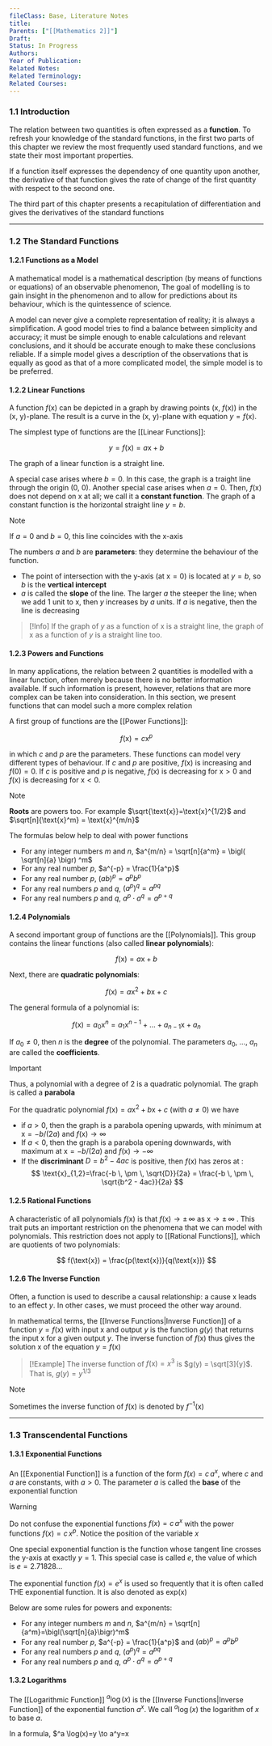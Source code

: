 ```yaml
---
fileClass: Base, Literature Notes
title: 
Parents: ["[[Mathematics 2]]"]
Draft: 
Status: In Progress
Authors: 
Year of Publication: 
Related Notes: 
Related Terminology: 
Related Courses: 
---
```

### 1.1 Introduction
The relation between two quantities is often expressed as a **function**. To refresh your knowledge of the standard functions, in the first two parts of this chapter we review the most frequently used standard functions, and we state their most important properties. 

If a function itself expresses the dependency of one quantity upon another, the derivative of that function gives the rate of change of the first quantity with respect to the second one.

The third part of this chapter presents a recapitulation of differentiation and gives the derivatives of the standard functions

---
### 1.2 The Standard Functions
#### 1.2.1 Functions as a Model
A mathematical model is a mathematical description (by means of functions or equations) of an observable phenomenon, The goal of modelling is to gain insight in the phenomenon and to allow for predictions about its behaviour, which is the quintessence of science.

A model can never give a complete representation of reality; it is always a simplification. A good model tries to find a balance between simplicity and accuracy; it must be simple enough to enable calculations and relevant conclusions, and it should be accurate enough to make these conclusions reliable. If a simple model gives a description of the observations that is equally as good as that of a more complicated model, the simple model is to be preferred. 

#### 1.2.2 Linear Functions
A function $f$(x) can be depicted in a graph by drawing points (x, $f$(x)) in the (x, y)-plane. The result is a curve in the (x, y)-plane with equation $y=f$(x).

The simplest type of functions are the [[Linear Functions]]: 

$$
y=f(\text{x})=a \text{x}+b
$$

The graph of a linear function is a straight line.

A special case arises where $b=0$. In this case, the graph is a traight line through the origin (0, 0). Another special case arises when $a=0$. Then, $f$(x) does not depend on x at all; we call it a **constant function**. The graph of a constant function is the horizontal straight line $y=b$. 

>[!Note]
>If $a=0$ and $b=0$, this line coincides with the x-axis

The numbers $a$ and $b$ are **parameters**: they determine the behaviour of the function. 
- The point of intersection with the y-axis (at $\text{x}=0$) is located at $y=b$, so $b$ is the **vertical intercept**
- $a$ is called the **slope** of the line. The larger $a$ the steeper the line; when we add 1 unit to x, then $y$ increases by $a$ units. If $a$ is negative, then the line is decreasing

>[!Info]
>If the graph of $y$ as a function of $\text{x}$ is a straight line, the graph of $\text{x}$ as a function of $y$ is a straight line too. 

#### 1.2.3 Powers and Functions
In many applications, the relation between 2 quantities is modelled with a linear function, often merely because there is no better information available. If such information is present, however, relations that are more complex can be taken into consideration. In this section, we present functions that can model such a more complex relation

A first group of functions are the [[Power Functions]]: 

$$
f(\text{x})=c\text{x}^p
$$

in which $c$ and $p$ are the parameters. These functions can model very different types of behaviour. If $c$ and $p$ are positive, $f(\text{x})$ is increasing and $f(0)=0$. If $c$ is positive and $p$ is negative, $f(\text{x})$ is decreasing for $\text{x} \gt 0$ and $f(\text{x})$ is decreasing for $\text{x} \lt 0$. 

>[!Note]
>**Roots** are powers too. For example $\sqrt{\text{x}}=\text{x}^{1/2}$ and $\sqrt[n]{\text{x}^m} = \text{x}^{m/n}$

The formulas below help to deal with power functions
- For any integer numbers $m$ and $n$, $a^{m/n} = \sqrt[n]{a^m} = \bigl( \sqrt[n]{a} \bigr) ^m$
- For any real number $p$, $a^{-p} = \frac{1}{a^p}$
- For any real number $p$, $(ab)^p = a^p b^p$
- For any real numbers $p$ and $q$, $(a^p)^q = a^{pq}$ 
- For any real numbers $p$ and $q$, $a^p \cdot a^q = a^{p+q}$

#### 1.2.4 Polynomials
A second important group of functions are the [[Polynomials]]. This group contains the linear functions (also called **linear polynomials**): 

$$
f(\text{x})=a \text{x} +b
$$

Next, there are **quadratic polynomials**: 

$$
f(\text{x}) = a \text{x}^2 + b \text{x} + c
$$

The general formula of a polynomial is: 

$$
f(\text{x}) = a_0 \text{x}^n = a_1 \text{x}^{n-1} + \dots + a_{n-1} \text{x} + a_n
$$

If $a_0 \neq 0$, then $n$ is the **degree** of the polynomial. The parameters $a_0$, $\dots$, $a_n$ are called the **coefficients**.

>[!Important]
>Thus, a polynomial with a degree of 2 is a quadratic polynomial. The graph is called a **parabola**

For the quadratic polynomial $f(\text{x}) = a \text{x}^2 + b \text{x} + c$ (with $a \neq 0$) we have
- if $a \gt 0$, then the graph is a parabola opening upwards, with minimum at $\text{x}=-b/(2a)$ and $f(\text{x}) \rightarrow \infty$ 
- If $a \lt 0$, then the graph is a parabola opening downwards, with maximum at $\text{x}=-b/(2a)$ and $f(\text{x}) \rightarrow -\infty$
- If the **discriminant** $D=b^2 - 4ac$ is positive, then $f(\text{x})$ has zeros at :
  $$
  \text{x}_{1,2}=\frac{-b \, \pm \, \sqrt{D}}{2a} = \frac{-b \, \pm \, \sqrt{b^2 - 4ac}}{2a}
  $$
  

#### 1.2.5 Rational Functions
A characteristic of all polynomials $f(\text{x})$ is that $f(\text{x}) \to \pm \, \infty$ as $\text{x} \to \pm \, \infty$ . This trait puts an important restriction on the phenomena that we can model with polynomials. This restriction does not apply to [[Rational Functions]], which are quotients of two polynomials: 

$$
f(\text{x}) = \frac{p(\text{x})}{q(\text{x})}
$$
#### 1.2.6 The Inverse Function
Often, a function is used to describe a causal relationship: a cause x leads to an effect $y$. In other cases, we must proceed the other way around. 

In mathematical terms, the [[Inverse Functions|Inverse Function]] of a function $y= f(\text{x})$  with input x and output $y$ is the function $g(y)$ that returns the input x for a given output $y$. The inverse function of $f(\text{x})$ thus gives the solution x of the equation $y=f(\text{x})$ 

>[!Example]
>The inverse function of $f(\text{x})=x^3$ is $g(y) = \sqrt[3]{y}$. That is, $g(y)=y^{1/3}$ 

>[!Note]
>Sometimes the inverse function of $f(\text{x})$ is denoted by $f^{-1} (\text{x})$

---
### 1.3 Transcendental Functions
#### 1.3.1 Exponential Functions
An [[Exponential Function]] is a function of the form $f(x)=c\,a^x$, where $c$ and $a$ are constants, with $a \gt 0$. The parameter $a$ is called the **base** of the exponential function

>[!Warning]
>Do not confuse the exponential functions $f(x)=c\,a^x$ with the power functions $f(x)=c \, x^p$. Notice the position of the variable $x$

One special exponential function is the function whose tangent line crosses the y-axis at exactly $y=1$. This special case is called $e$, the value of which is $e=2.71828 \dots$ 

The exponential function $f(x)=e^x$ is used so frequently that it is often called THE exponential function. It is also denoted as exp(x)

Below are some rules for powers and exponents:
- For any integer numbers $m$ and $n$, $a^{m/n} = \sqrt[n]{a^m}=\bigl(\sqrt[n]{a}\bigr)^m$ 
- For any real number $p$, $a^{-p} = \frac{1}{a^p}$ and $(ab)^p = a^pb^p$
- For any real numbers $p$ and $q$, $(a^p)^q=a^{pq}$
- For any real numbers $p$ and $q$, $a^p \cdot a^q=a^{p+q}$

#### 1.3.2 Logarithms
The [[Logarithmic Function]] $^a \log(x)$ is the [[Inverse Functions|Inverse Function]] of the exponential function $a^x$. We call $^a \log(x)$ the logarithm of $x$ to base $a$. 

In a formula, $^a \log(x)=y \to a^y=x

